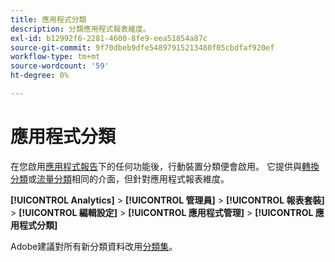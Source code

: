 ```yaml
---
title: 應用程式分類
description: 分類應用程式報表維度。
exl-id: b12992f6-2281-4600-8fe9-eea51854a87c
source-git-commit: 9f70dbeb9dfe54897915213480f05cbdfaf920ef
workflow-type: tm+mt
source-wordcount: '59'
ht-degree: 0%

---
```


# 應用程式分類

在您啟用[應用程式報告](app-reporting.md)下的任何功能後，行動裝置分類便會啟用。 它提供與[轉換分類](conversion-var-admin/conversion-classifications.md)或[流量分類](c-traffic-variables/traffic-classifications.md)相同的介面，但針對應用程式報表維度。

**[!UICONTROL Analytics]** > **[!UICONTROL 管理員]** > **[!UICONTROL 報表套裝]** > **[!UICONTROL 編輯設定]** > **[!UICONTROL 應用程式管理]** > **[!UICONTROL 應用程式分類]**

Adobe建議對所有新分類資料改用[分類集](/help/components/classifications/sets/overview.md)。
